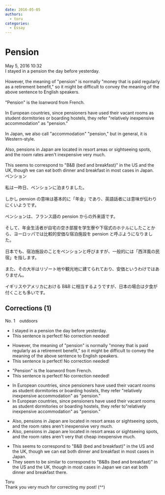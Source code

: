 ```yaml
---
date: 2016-05-05
authors:
  - toru
categories:
  - Essay
---
```


<h1 id="subject_show">Pension</h1>
<div class="date">May 5, 2016 10:32</div>
<div id="post"><div id="body_show_ori">
I stayed in a pension the day before yesterday.<br/><br/>However, the meaning of "pension" is normally "money that is paid regularly as a retirement benefit," so it might be difficult to convey the meaning of the above sentence to English speakers.<br/><br/>"Pension" is the loanword from French.<br/><br/>In European countries, since pensioners have used their vacant rooms as student dormitories or boarding hostels, they refer "relatively inexpensive accommodation" as "pension."<br/><br/>In Japan, we also call "accommodation" "pension," but in general, it is Western-style.<br/><br/>Also, pensions in Japan are located in resort areas or sightseeing spots, and the room rates aren't inexpensive very much.<br/><br/>This seems to correspond to "B&amp;B (bed and breakfast)" in the US and the UK, though we can eat both dinner and breakfast in most cases in Japan.
</div></div>

<!-- more -->

<div id="post_ja"><div id="body_show_mo">
ペンション<br/><br/>私は一昨日、ペンションに泊まりました。<br/><br/>しかし pension の意味は基本的に「年金」であり、英語話者には意味が伝わりにくいようです。<br/><br/>ペンションは、フランス語の pension からの外来語です。<br/><br/>そして、年金生活者が自宅の空き部屋を学生寮や下宿式のホテルにしたことから、ヨーロッパでは比較的安価な宿泊施設を pension と呼ぶようになりました。<br/><br/>日本でも、宿泊施設のことをペンションと呼びますが、一般的には「西洋風の民宿」を指します。<br/><br/>また、その大半はリゾート地や観光地に建てられており、安価というわけではありません。<br/><br/>イギリスやアメリカにおける B&amp;B に相当するようですが、日本の場合は夕食が付くことも多いです。
</div></div>

## Corrections (1)
<div id="block"><div class="first_name"> No. 1　<span class="just_name">outdoors</span></div><div id="block2">
<ul class="correction_field">
<li class="incorrect">I stayed in a pension the day before yesterday.</li>
<li class="corrected perfect">This sentence is perfect! No correction needed!</li>
</ul>
<ul class="correction_field">
<li class="incorrect">However, the meaning of "pension" is normally "money that is paid regularly as a retirement benefit," so it might be difficult to convey the meaning of the above sentence to English speakers.</li>
<li class="corrected perfect">This sentence is perfect! No correction needed!</li>
</ul>
<ul class="correction_field">
<li class="incorrect">"Pension" is the loanword from French.</li>
<li class="corrected perfect">This sentence is perfect! No correction needed!</li>
</ul>
<ul class="correction_field">
<li class="incorrect">In European countries, since pensioners have used their vacant rooms as student dormitories or boarding hostels, they refer "relatively inexpensive accommodation" as "pension."</li>
<li class="corrected correct">
In European countries, since pensioners have used their vacant rooms as student dormitories or boarding hostels, they refer <span class="f_red">to</span>"relatively inexpensive accommodation" as "pension."
</li>
</ul>
<ul class="correction_field">
<li class="incorrect">Also, pensions in Japan are located in resort areas or sightseeing spots, and the room rates aren't inexpensive very much.</li>
<li class="corrected correct">
Also, pensions in Japan are located in resort areas or sightseeing spots, and the room rates aren't <span class="sline">very</span> <span class="f_blue">that</span> <span class="f_blue">cheap</span> <span class="sline">inexpensive</span> <span class="sline">much</span>.
</li>
</ul>
<ul class="correction_field">
<li class="incorrect">This seems to correspond to "B&amp;B (bed and breakfast)" in the US and the UK, though we can eat both dinner and breakfast in most cases in Japan.</li>
<li class="corrected correct">
Th<span class="f_blue">ey</span> seem to <span class="f_blue">be similar to</span> <span class="sline">correspond to</span> "B&amp;B<span class="f_blue">s</span> (bed and breakfast)" in the US and the UK, though in most cases in Japan we can eat both dinner and breakfast <span class="f_blue">there</span>.
</li>
</ul>
</div><div class="name"><span class="just_name">Toru</span><br>
Thank you very much for correcting my post! (^^)
</div>
</div>
